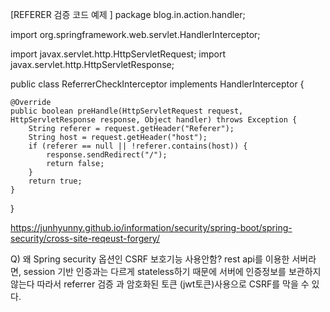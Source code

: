 
[REFERER 검증 코드 예제 ]
package blog.in.action.handler;

import org.springframework.web.servlet.HandlerInterceptor;

import javax.servlet.http.HttpServletRequest;
import javax.servlet.http.HttpServletResponse;

public class ReferrerCheckInterceptor implements HandlerInterceptor {

    @Override
    public boolean preHandle(HttpServletRequest request, HttpServletResponse response, Object handler) throws Exception {
        String referer = request.getHeader("Referer");
        String host = request.getHeader("host");
        if (referer == null || !referer.contains(host)) {
            response.sendRedirect("/");
            return false;
        }
        return true;
    }
}


https://junhyunny.github.io/information/security/spring-boot/spring-security/cross-site-reqeust-forgery/

Q) 왜 Spring security 옵션인 CSRF 보호기능 사용안함? 
 rest api를 이용한 서버라면, session 기반 인증과는 다르게 stateless하기 때문에 서버에 인증정보를 보관하지 않는다
따라서 referrer 검증 과 암호화된 토큰 (jwt토큰)사용으로 CSRF를 막을 수 있다. 